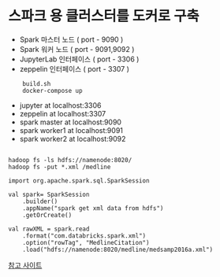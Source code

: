 # 스파크 용 클러스터를 도커로 구축
- Spark 마스터 노드 ( port - 9090 )
- Spark 워커 노드 ( port - 9091,9092 )
- JupyterLab 인터페이스 ( port - 3306 )
- zeppelin 인터페이스 ( port - 3307 )

```
    build.sh
    docker-compose up
```

- jupyter at localhost:3306
- zeppelin at localhost:3307
- spark master at localhost:9090
- spark worker1 at localhost:9091
- spark worker2 at localhost:9092

```

hadoop fs -ls hdfs://namenode:8020/
hadoop fs -put *.xml /medline
```

```
import org.apache.spark.sql.SparkSession

val spark= SparkSession
    .builder()
    .appName("spark get xml data from hdfs")
    .getOrCreate()

val rawXML = spark.read
    .format("com.databricks.spark.xml")
    .option("rowTag", "MedlineCitation")
    .load("hdfs://namenode:8020/medline/medsamp2016a.xml")
```

[참고 사이트]('https://towardsdatascience.com/apache-spark-cluster-on-docker-ft-a-juyterlab-interface-418383c95445')